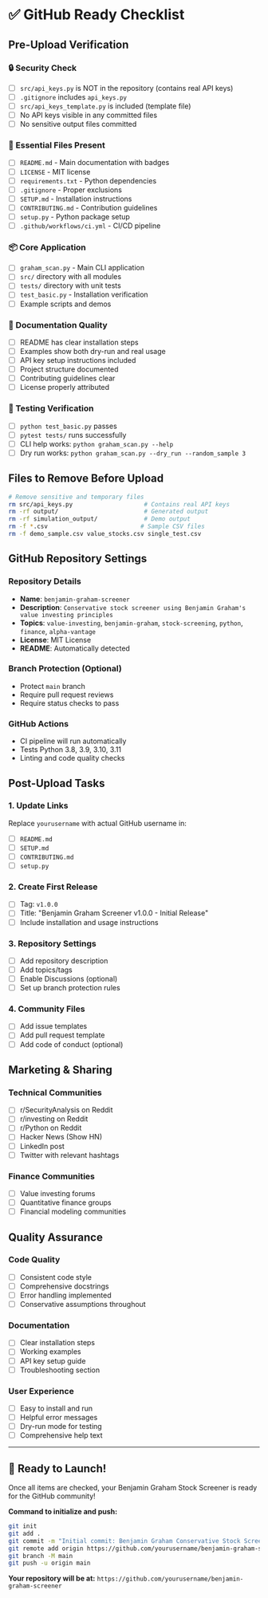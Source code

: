 # ✅ GitHub Ready Checklist

## Pre-Upload Verification

### 🔒 Security Check
- [ ] `src/api_keys.py` is NOT in the repository (contains real API keys)
- [ ] `.gitignore` includes `api_keys.py` 
- [ ] `src/api_keys_template.py` is included (template file)
- [ ] No API keys visible in any committed files
- [ ] No sensitive output files committed

### 📁 Essential Files Present
- [ ] `README.md` - Main documentation with badges
- [ ] `LICENSE` - MIT license
- [ ] `requirements.txt` - Python dependencies
- [ ] `.gitignore` - Proper exclusions
- [ ] `SETUP.md` - Installation instructions
- [ ] `CONTRIBUTING.md` - Contribution guidelines
- [ ] `setup.py` - Python package setup
- [ ] `.github/workflows/ci.yml` - CI/CD pipeline

### 📦 Core Application
- [ ] `graham_scan.py` - Main CLI application
- [ ] `src/` directory with all modules
- [ ] `tests/` directory with unit tests  
- [ ] `test_basic.py` - Installation verification
- [ ] Example scripts and demos

### 📖 Documentation Quality
- [ ] README has clear installation steps
- [ ] Examples show both dry-run and real usage
- [ ] API key setup instructions included
- [ ] Project structure documented
- [ ] Contributing guidelines clear
- [ ] License properly attributed

### 🧪 Testing Verification
- [ ] `python test_basic.py` passes
- [ ] `pytest tests/` runs successfully
- [ ] CLI help works: `python graham_scan.py --help`
- [ ] Dry run works: `python graham_scan.py --dry_run --random_sample 3`

## Files to Remove Before Upload

```bash
# Remove sensitive and temporary files
rm src/api_keys.py                    # Contains real API keys
rm -rf output/                        # Generated output
rm -rf simulation_output/             # Demo output  
rm -f *.csv                          # Sample CSV files
rm -f demo_sample.csv value_stocks.csv single_test.csv
```

## GitHub Repository Settings

### Repository Details
- **Name**: `benjamin-graham-screener`
- **Description**: `Conservative stock screener using Benjamin Graham's value investing principles`
- **Topics**: `value-investing`, `benjamin-graham`, `stock-screening`, `python`, `finance`, `alpha-vantage`
- **License**: MIT License
- **README**: Automatically detected

### Branch Protection (Optional)
- Protect `main` branch
- Require pull request reviews
- Require status checks to pass

### GitHub Actions
- CI pipeline will run automatically
- Tests Python 3.8, 3.9, 3.10, 3.11
- Linting and code quality checks

## Post-Upload Tasks

### 1. Update Links
Replace `yourusername` with actual GitHub username in:
- [ ] `README.md`
- [ ] `SETUP.md` 
- [ ] `CONTRIBUTING.md`
- [ ] `setup.py`

### 2. Create First Release
- [ ] Tag: `v1.0.0`
- [ ] Title: "Benjamin Graham Screener v1.0.0 - Initial Release"
- [ ] Include installation and usage instructions

### 3. Repository Settings
- [ ] Add repository description
- [ ] Add topics/tags
- [ ] Enable Discussions (optional)
- [ ] Set up branch protection rules

### 4. Community Files
- [ ] Add issue templates
- [ ] Add pull request template
- [ ] Add code of conduct (optional)

## Marketing & Sharing

### Technical Communities
- [ ] r/SecurityAnalysis on Reddit
- [ ] r/investing on Reddit  
- [ ] r/Python on Reddit
- [ ] Hacker News (Show HN)
- [ ] LinkedIn post
- [ ] Twitter with relevant hashtags

### Finance Communities
- [ ] Value investing forums
- [ ] Quantitative finance groups
- [ ] Financial modeling communities

## Quality Assurance

### Code Quality
- [ ] Consistent code style
- [ ] Comprehensive docstrings
- [ ] Error handling implemented
- [ ] Conservative assumptions throughout

### Documentation
- [ ] Clear installation steps
- [ ] Working examples
- [ ] API key setup guide
- [ ] Troubleshooting section

### User Experience
- [ ] Easy to install and run
- [ ] Helpful error messages
- [ ] Dry-run mode for testing
- [ ] Comprehensive help text

---

## 🚀 Ready to Launch!

Once all items are checked, your Benjamin Graham Stock Screener is ready for the GitHub community!

**Command to initialize and push:**
```bash
git init
git add .
git commit -m "Initial commit: Benjamin Graham Conservative Stock Screener"
git remote add origin https://github.com/yourusername/benjamin-graham-screener.git
git branch -M main
git push -u origin main
```

**Your repository will be at:**
`https://github.com/yourusername/benjamin-graham-screener`